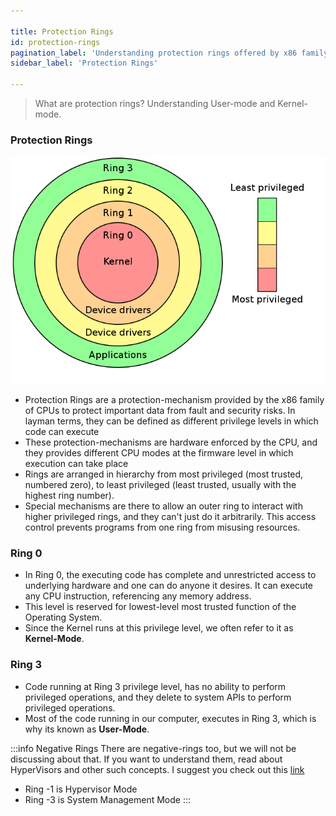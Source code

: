```yaml
---

title: Protection Rings
id: protection-rings
pagination_label: 'Understanding protection rings offered by x86 family of CPUs'
sidebar_label: 'Protection Rings'

---
```


>What are protection rings? Understanding User-mode and Kernel-mode.

### Protection Rings

![Protection Rings in x86 CPUs](/img/docs/os/kernel/rings.png)

- Protection Rings are a protection-mechanism provided by the x86 family of CPUs to protect important data from fault and security risks. In layman terms, they can be defined as different privilege levels in which code can execute
- These protection-mechanisms are hardware enforced by the CPU, and they provides different CPU modes at the firmware level in which execution can take place
- Rings are arranged in hierarchy from most privileged (most trusted, numbered zero), to least privileged (least trusted, usually with the highest ring number).
- Special mechanisms are there to allow an outer ring to interact with higher privileged rings, and they can't just do it arbitrarily. This access control prevents programs from one ring from misusing resources.

### Ring 0
- In Ring 0, the executing code has complete and unrestricted access to underlying hardware and one can do anyone it desires. It can execute any CPU instruction, referencing any memory address.
- This level is reserved for lowest-level most trusted function of the Operating System.
- Since the Kernel runs at this privilege level, we often refer to it as **Kernel-Mode**.


### Ring 3

- Code running at Ring 3 privilege level, has no ability to perform privileged operations, and they delete to system APIs to perform privileged operations.
- Most of the code running in our computer, executes in Ring 3, which is why its known as **User-Mode**.

:::info Negative Rings
There are negative-rings too, but we will not be discussing about that. If you want to understand them, read about HyperVisors and other such concepts. I suggest you check out this [link](https://www.virtuatopia.com/index.php?title=An_Overview_of_Virtualization_Techniques)

- Ring -1 is Hypervisor Mode
- Ring -3 is System Management Mode
:::



